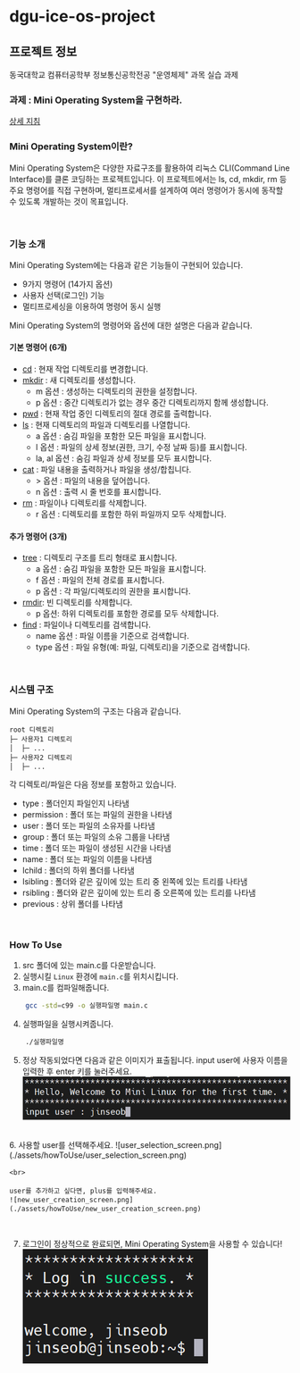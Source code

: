 # dgu-ice-os-project

## 프로젝트 정보

동국대학교 컴퓨터공학부 정보통신공학전공
"운영체제" 과목 실습 과제

### 과제 : Mini Operating System을 구현하라. 

[상세 지침](./docs/GuideLine.md)

### Mini Operating System이란?

Mini Operating System은 다양한 자료구조를 활용하여 리눅스 CLI(Command Line Interface)를 클론 코딩하는 프로젝트입니다.
이 프로젝트에서는 ls, cd, mkdir, rm 등 주요 명령어를 직접 구현하며, 멀티프로세서를 설계하여 여러 명령어가 동시에 동작할 수 있도록 개발하는 것이 목표입니다.

<br>

### 기능 소개

Mini Operating System에는 다음과 같은 기능들이 구현되어 있습니다.

- 9가지 명령어 (14가지 옵션)
- 사용자 선택(로그인) 기능
- 멀티프로세싱을 이용하여 명령어 동시 실행

Mini Operating System의 명령어와 옵션에 대한 설명은 다음과 같습니다.

#### 기본 명령어 (6개)
- [cd](./docs/cd/README.md) : 현재 작업 디렉토리를 변경합니다.
- [mkdir](./docs/mkdir/README.md) : 새 디렉토리를 생성합니다.
    - m 옵션 : 생성하는 디렉토리의 권한을 설정합니다.
    - p 옵션 : 중간 디렉토리가 없는 경우 중간 디렉토리까지 함께 생성합니다.
- [pwd](./docs/pwd/README.md) : 현재 작업 중인 디렉토리의 절대 경로를 출력합니다.
- [ls](./docs/ls/README.md) : 현재 디렉토리의 파일과 디렉토리를 나열합니다.
    - a 옵션 : 숨김 파일을 포함한 모든 파일을 표시합니다.
    - l 옵션 : 파일의 상세 정보(권한, 크기, 수정 날짜 등)를 표시합니다.
    - la, al 옵션 : 숨김 파일과 상세 정보를 모두 표시합니다.
- [cat](./docs/cat/README.md) : 파일 내용을 출력하거나 파일을 생성/합칩니다.
    - \> 옵션 : 파일의 내용을 덮어씁니다.
    - n 옵션 : 출력 시 줄 번호를 표시합니다.
- [rm](./docs/rm/README.md) : 파일이나 디렉토리를 삭제합니다.
    - r 옵션 : 디렉토리를 포함한 하위 파일까지 모두 삭제합니다.

#### 추가 명령어 (3개)
- [tree](./docs/tree/README.md) : 디렉토리 구조를 트리 형태로 표시합니다.
    - a 옵션 : 숨김 파일을 포함한 모든 파일을 표시합니다.
    - f 옵션 : 파일의 전체 경로를 표시합니다.
    - p 옵션 : 각 파일/디렉토리의 권한을 표시합니다.
- [rmdir](./docs/rmdir/README.md): 빈 디렉토리를 삭제합니다.
    - p 옵션: 하위 디렉토리를 포함한 경로를 모두 삭제합니다.
- [find](./docs/find/README.md) : 파일이나 디렉토리를 검색합니다.
    - name 옵션 : 파일 이름을 기준으로 검색합니다.
    - type 옵션 : 파일 유형(예: 파일, 디렉토리)을 기준으로 검색합니다.

<br>

### 시스템 구조

Mini Operating System의 구조는 다음과 같습니다.

```
root 디렉토리
├─ 사용자1 디렉토리
│  ├─ ...
├─ 사용자2 디렉토리
│  ├─ ...
```

각 디렉토리/파일은 다음 정보를 포함하고 있습니다.

- type : 폴더인지 파일인지 나타냄
- permission : 폴더 또는 파일의 권한을 나타냄
- user : 폴더 또는 파일의 소유자를 나타냄
- group : 폴더 또는 파일의 소유 그룹을 나타냄
- time : 폴더 또는 파일이 생성된 시간을 나타냄
- name : 폴더 또는 파일의 이름을 나타냄
- lchild : 폴더의 하위 폴더를 나타냄
- lsibling : 폴더와 같은 깊이에 있는 트리 중 왼쪽에 있는 트리를 나타냄
- rsibling : 폴더와 같은 깊이에 있는 트리 중 오른쪽에 있는 트리를 나타냄
- previous : 상위 폴더를 나타냄

<br>

### How To Use

1. src 폴더에 있는 main.c를 다운받습니다.
2. 실행시킬 `Linux` 환경에 `main.c`를 위치시킵니다.
3. main.c를 컴파일해줍니다.
```sh
    gcc -std=c99 -o 실행파일명 main.c
```
4. 실행파일을 실행시켜줍니다.
```sh
    ./실행파일명
```

5. 정상 작동되었다면 다음과 같은 이미지가 표출됩니다. input user에 사용자 이름을 입력한 후 enter 키를 눌러주세요.
    ![initial_screen.png](./assets/howToUse/initial_screen.png)
<br>
6. 사용할 user를 선택해주세요.
    ![user_selection_screen.png](./assets/howToUse/user_selection_screen.png)

    <br>

    user를 추가하고 싶다면, plus를 입력해주세요.
    ![new_user_creation_screen.png](./assets/howToUse/new_user_creation_screen.png)

<br>

7. 로그인이 정상적으로 완료되면, Mini Operating System을 사용할 수 있습니다!
    ![login_success_screen.png](./assets/howToUse/login_success_screen.png)